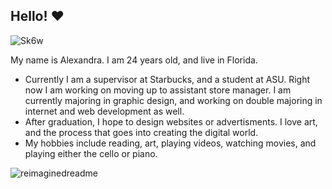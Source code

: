 ## Hello! &hearts;
![Sk6w](https://github.com/aabdal18/aabdal18/assets/170556833/25adc904-48fd-4624-8fc7-fc2d1efdd44b)

<p>My name is Alexandra. I am 24 years old, and live in Florida.</p> 
<ul>
<li>Currently I am a supervisor at Starbucks, and a student at ASU. Right now I am working on moving up to assistant store manager. I am currently majoring in graphic design, and working on double majoring in internet and web development as well.</li>
<li>After graduation, I hope to design websites or advertisments. I love art, and the process that goes into creating the digital world.
<li>My hobbies include reading, art, playing videos, watching movies, and playing either the cello or piano.</li> 
</ul>

<img src="https://myreadme.vercel.app/api/embed/aabdal18?panels=userstatistics,toprepositories,toplanguages,commitgraph" alt="reimaginedreadme" />

